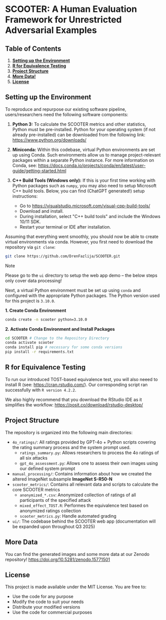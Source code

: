 # SCOOTER: A Human Evaluation Framework for Unrestricted Adversarial Examples

## Table of Contents

1. **[Setting up the Environment](#setting-up-the-environment)**
2. **[R for Equivalence Testing](#r-for-equivalence-testing)**
3. **[Project Structure](#project-structure)**
4. **[More Data!](#more-data)**
5. **[License](#license)**

## Setting up the Environment

To reproduce and repurpose our existing software pipeline, users/researchers need the following software components:
1. **Python 3:** To calculate the SCOOTER metrics and other statistics, Python must be pre-installed. Python for your operating system (if not already pre-installed) can be downloaded from the following link: https://www.python.org/downloads/
2. **Miniconda:** Within this codebase, virtual Python environments are set up using Conda. Such environments allow us to manage project-relevant packages within a separate Python instance. For more information on Conda, see: https://docs.conda.io/projects/conda/en/latest/user-guide/getting-started.html
3. **C++ Build Tools (Windows only):** If this is your first time working with Python packages such as `numpy`, you may also need to setup Microsoft C++ build tools. Below, you can find (ChatGPT generated!) setup instructions:

    - Go to https://visualstudio.microsoft.com/visual-cpp-build-tools/
    - Download and install.
    - During installation, select "C++ build tools" and include the Windows 10/11 SDK.
    - Restart your terminal or IDE after installation.

Assuming that everything went smoothly, you should now be able to create virtual environments via conda. However, you first need to download the repository via `git clone`:
```bash
git clone https://github.com/DrenFazlija/SCOOTER.git
```

> [!NOTE]
> Please go to the `ui` directory to setup the web app demo – the below steps only cover data processing!

Next, a virtual Python environment must be set up using `conda` and configured with the appropriate Python packages. The Python version used for this project is `3.10.0`.

**1. Create Conda Environment**
```bash 
conda create -n scooter python=3.10.0
```

**2. Activate Conda Environment and Install Packages**
```bash
cd SCOOTER # Change to the Repository Directory
conda activate scooter
conda install pip # necessary for some conda versions
pip install -r requirements.txt
```

## R for Equivalence Testing
To run our introduced TOST-based equivalence test, you will also neeed to install R (see: https://cran.rstudio.com/). Our corresponding script ran successfully with `R version 4.2.2`.

We also highly recommend that you download the RStudio IDE as it simplifies the workflow: https://posit.co/download/rstudio-desktop/

## Project Structure

The repository is organized into the following main directories:

- `4o_ratings/`: All ratings provided by GPT-4o + Python scripts covering the rating summary process and the system prompt used.
  - `ratings_summary.py`: Allows researchers to process the 4o ratings of all six attacks
  - `gpt_4o_assessment.py`: Allows one to assess their own images using our defined system prompt
- `manual_processing/`: Contains information about how we created the altered ImageNet subsample **ImageNet S-R50-N**
- `scooter_metrics/`: Contains all relevant data and scripts to calculate the core SCOOTER metrics
  - `anonymized_*.csv`: Anonymized collection of ratings of all participants of the specified attack
  - `mixed_effect_TOST.R`: Performes the equivalence test based on anonymized ratings collection
  - `scooter_metrics.py`: Handle automated grading
- `ui/`: The codebase behind the SCOOTER web app (documentation will be expanded upon throughout Q3 2025)

## More Data
You can find the generated images and some more data at our Zenodo repository!
https://doi.org/10.5281/zenodo.15771501

## License
This project is made available under the MIT License. You are free to:
- Use the code for any purpose
- Modify the code to suit your needs
- Distribute your modified versions
- Use the code for commercial purposes
